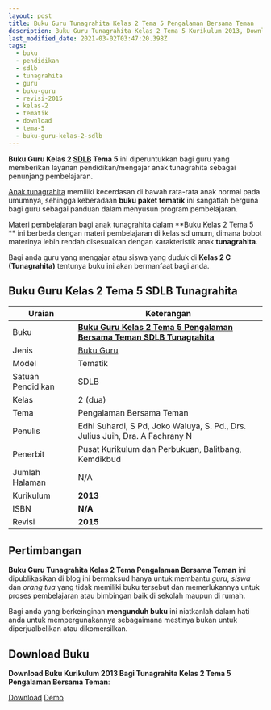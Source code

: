 ```yaml
---
layout: post
title: Buku Guru Tunagrahita Kelas 2 Tema 5 Pengalaman Bersama Teman
description: Buku Guru Tunagrahita Kelas 2 Tema 5 Kurikulum 2013, Download buku Kelas 2 Tema 5 Pengalaman Bersama Teman bagi tunagrahita
last_modified_date: 2021-03-02T03:47:20.398Z
tags:
  - buku
  - pendidikan
  - sdlb
  - tunagrahita
  - guru
  - buku-guru
  - revisi-2015
  - kelas-2
  - tematik
  - download
  - tema-5
  - buku-guru-kelas-2-sdlb
---
```


**Buku Guru Kelas 2 <abbr title="Sekolah Dasar Luar Biasa">SDLB</abbr> Tema 5** ini diperuntukkan bagi guru yang memberikan layanan pendidikan/mengajar anak tunagrahita sebagai penunjang pembelajaran.

[Anak tunagrahita](/teori/tunagrahita "Apa itu Tunagrahita") memiliki kecerdasan di bawah rata-rata anak normal pada umumnya, sehingga keberadaan **buku paket tematik** ini sangatlah berguna bagi guru sebagai panduan dalam menyusun program pembelajaran.

Materi pembelajaran bagi anak tunagrahita dalam **Buku Kelas 2 Tema 5 ** ini berbeda dengan materi pembelajaran di kelas sd umum, dimana bobot materinya lebih rendah disesuaikan dengan karakteristik anak **tunagrahita**.

Bagi anda guru yang mengajar atau siswa yang duduk di **Kelas 2 C (Tunagrahita)** tentunya buku ini akan bermanfaat bagi anda.

## Buku Guru Kelas 2 Tema 5 SDLB Tunagrahita  

|Uraian|Keterangan|
| --- | --- |
|Buku|<a href="/bse/buku-guru-tunagrahita-kelas-2-tema-5-pengalaman-bersama-teman" title="Buku Guru Kelas 2 Tema 5 Pengalaman Bersama Teman SDLB Tunagrahita"><strong>Buku Guru Kelas 2 Tema 5 Pengalaman Bersama Teman SDLB Tunagrahita</strong></a>|
|Jenis|<a href="/bse" title="Buku Guru" target="_blank">Buku Guru</a>|
|Model|Tematik|
|Satuan Pendidikan|SDLB|
|Kelas|2 (dua)|
|Tema|Pengalaman Bersama Teman|
|Penulis| Edhi Suhardi, S Pd, Joko Waluya, S. Pd., Drs. Julius Juih, Dra. A Fachrany N|
|Penerbit|Pusat Kurikulum dan Perbukuan, Balitbang, Kemdikbud|
|Jumlah Halaman|N/A|
|Kurikulum|<strong>2013</strong>|
|ISBN|<strong>N/A</strong>|
|Revisi|<strong>2015</strong>|

## Pertimbangan
**Buku Guru Tunagrahita Kelas 2 Tema Pengalaman Bersama Teman** ini dipublikasikan di blog ini bermaksud hanya untuk membantu _guru_, _siswa_ dan _orang tua_ yang tidak memiliki buku tersebut dan memerlukannya untuk proses pembelajaran atau bimbingan baik di sekolah maupun di rumah.

Bagi anda yang berkeinginan <b>mengunduh buku</b> ini niatkanlah dalam hati anda untuk mempergunakannya sebagaimana mestinya bukan untuk diperjualbelikan atau dikomersilkan.
  
## Download Buku
**Download Buku Kurikulum 2013 Bagi Tunagrahita Kelas 2 Tema 5 Pengalaman Bersama Teman**:
<p class="center"><a class="button download" href="https://docs.google.com/uc?export=download&id=19aR7igRaHf3uLZ_T7zdGBzf8JGVGOQeU" rel="nofollow" target="_blank" title="Download Buku Guru Tunagrahita Kelas 2 Tema Pengalaman Bersama Teman">Download</a>
<a class="button demo open-dialog" href="https://drive.google.com/file/d/19aR7igRaHf3uLZ_T7zdGBzf8JGVGOQeU/preview" rel="nofollow" target="_blank" title="Download Buku Guru Tunagrahita Kelas 2 Tema Pengalaman Bersama Teman">Demo</a></p>
